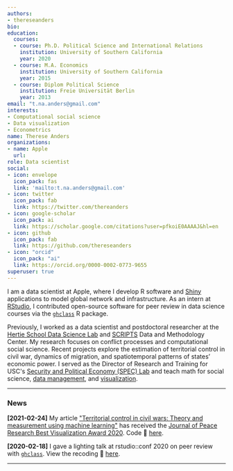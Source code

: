 ```yaml
---
authors:
- thereseanders
bio:
education:
  courses:
  - course: Ph.D. Political Science and International Relations
    institution: University of Southern California
    year: 2020
  - course: M.A. Economics
    institution: University of Southern California
    year: 2015
  - course: Diplom Political Science
    institution: Freie Universität Berlin
    year: 2013
email: "t.na.anders@gmail.com"
interests:
- Computational social science
- Data visualization
- Econometrics
name: Therese Anders
organizations:
- name: Apple
  url: 
role: Data scientist
social:
- icon: envelope
  icon_pack: fas
  link: 'mailto:t.na.anders@gmail.com'
- icon: twitter
  icon_pack: fab
  link: https://twitter.com/thereanders
- icon: google-scholar
  icon_pack: ai
  link: https://scholar.google.com/citations?user=pfkoiE0AAAAJ&hl=en
- icon: github
  icon_pack: fab
  link: https://github.com/thereseanders
- icon: "orcid"
  icon_pack: "ai"
  link: https://orcid.org/0000-0002-0773-9655
superuser: true
---
```


I am a data scientist at Apple, where I develop R software and [Shiny](https://shiny.rstudio.com/) applications to model global network and infrastructure. As an intern at [RStudio](https://www.rstudio.com), I contributed open-source software for peer review in data science courses via the [`ghclass`](https://rundel.github.io/ghclass/articles/peer.html) R package.

Previously, I worked as a data scientist and postdoctoral researcher at the [Hertie School Data Science Lab](https://www.hertie-school.org/en/datasciencelab/) and [SCRIPTS](https://www.scripts-berlin.eu) Data and Methodology Center. My research focuses on conflict processes and computational social science. Recent projects explore the estimation of territorial control in civil war, dynamics of migration, and spatiotemporal patterns of states’ economic power. I served as the Director of Research and Training for USC's [Security and Political Economy (SPEC) Lab](http://uscspec.org) and teach math for social science, [data management](https://github.com/thereseanders/Workshop-DataManagement-tidyverse), and [visualization](https://github.com/thereseanders/workshop-dataviz-fsu).



---
### News

**[2021-02-24]** My article ["Territorial control in civil wars: Theory and measurement using machine learning"](https://journals.sagepub.com/doi/10.1177/0022343320959687) has received the [Journal of Peace Research Best Visualization Award 2020](https://www.prio.org/JPR/VisualizationAward/). Code :dizzy: [here](https://github.com/thereseanders/territorialcontrol-jpr).

**[2020-02-18]** I gave a lighting talk at rstudio::conf 2020 on peer review with [`ghclass`]((https://rundel.github.io/ghclass/articles/peer.html)). View the recoding :movie_camera: [here](https://resources.rstudio.com/rstudio-conf-2020/lightning-talk-therese-anders).

---